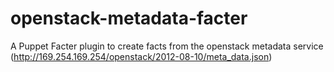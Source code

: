 openstack-metadata-facter
=========================

A Puppet Facter plugin to create facts from the openstack metadata service (http://169.254.169.254/openstack/2012-08-10/meta_data.json)